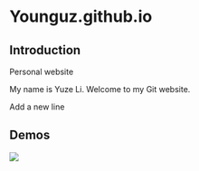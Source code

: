 # Younguz.github.io

## Introduction

Personal website

My name is Yuze Li. Welcome to my Git website.

Add a new line

## Demos

![](https://i0.hdslb.com/bfs/article/41cc18628980e78cc5ea55d5a0036e6249873722.gif@1256w_708h_!web-article-pic.webp)

